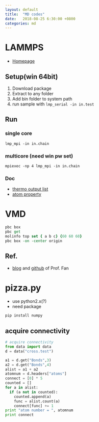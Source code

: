 ```yaml
---
layout: default
title:  "MD codes"
date:   2018-08-25 6:30:00 +0800
categories: md
---
```


# LAMMPS

- [Homepage](http://lammps.sandia.gov/index.html)

## Setup(win 64bit)

1. Download package
1. Extract to any folder
1. Add bin folder to system path
1. run sample with `lmp_serial -in in.test`

## Run

### single core

`lmp_mpi -in in.chain`

### multicore (need win pw set)

`mpiexec -np 4 lmp_mpi -in in.chain`

### Doc
- [thermo output list](https://lammps.sandia.gov/doc/thermo_style.html)
- [atom property](https://lammps.sandia.gov/doc/compute_property_atom.html)

# VMD

```tcl
pbc box
pbc get
molinfo top set { a b c} {60 60 60}
pbc box -on -center origin
```

## Ref.

- [blog](http://blog.sciencenet.cn/home.php?mod=space&uid=3102863) and [github](https://github.com/brucefan1983) of Prof. Fan

# pizza.py
- use python2.x(?)
- need package
```python
pip install numpy
```

## acquire connectivity
```python
# acquire connectivity
from data import data
d = data("cross.test")

a1 = d.get("Bonds",3)
a2 = d.get("Bonds",4)
alist = a1 + a2
atomnum = d.headers["atoms"]
connect = [0] * 5
counted = []
for a in alist:
  if (a not in counted):
    counted.append(a)
    func = alist.count(a)
    connect[func] += 1
print "atom number = ", atomnum
print connect
```
